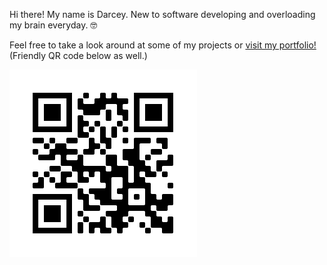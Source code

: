 Hi there! My name is Darcey. New to software developing and overloading my brain everyday. 🤓

Feel free to take a look around at some of my projects or [visit my portfolio!](https://www.hiredarcey.com) (Friendly QR code below as well.)

![alt text](/Images/qr.png?raw=true)
